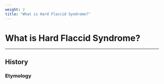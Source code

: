 ```yaml
---
weight: 2
title: "What is Hard Flaccid Syndrome?"
---
```


# What is Hard Flaccid Syndrome?

---

## History 

### Etymology